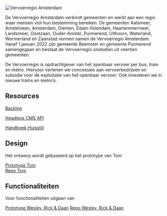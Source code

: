![Vervoerregio Amsterdam](https://user-images.githubusercontent.com/1061632/191292939-24d4ffc0-51da-44b2-9317-981b0a436e15.png)


De Vervoerregio Amsterdam verbindt gemeenten en werkt aan een regio waar mensen vlot hun bestemming bereiken. De gemeenten Aalsmeer, Amstelveen, Amsterdam, Diemen, Edam-Volendam, Haarlemmermeer, Landsmeer, Oostzaan, Ouder-Amstel, Purmerend, Uithoorn, Waterland, Wormerland en Zaanstad vormen samen de Vervoerregio Amsterdam. Vanaf 1 januari 2022 zijn gemeente Beemster en gemeente Purmerend samengegaan en bestaat de Vervoerregio sindsdien uit veertien gemeenten. 

De Vervoerregio is opdrachtgever van het openbaar vervoer per bus, tram en metro. Hiervoor verlenen we concessies aan vervoerbedrijven en subsidie voor de exploitatie van het openbaar vervoer. Ook investeren we in nieuwe trams en metro’s.

## Resources

[Backlog](https://github.com/orgs/fdnd-agency/projects/8)

<!--[Sprintplanning Miro Board](https://miro.com/app/board/uXjVPhXSEn0=/?share_link_id=694598263794)-->

[Headless CMS API](https://app.hygraph.com/87ee9d0aec0041dda6d11564cc26f08b/master)

[Handboek Huisstijl](https://github.com/fdnd-agency/vervoerregio-amsterdam/blob/main/Vervoerregio%20Handboek_Huisstijl%202021.pdf)  
 
## Design
Het ontwerp wordt gebaseerd op het prototype van Tom  

[Prototype Tom](https://dull-cyan-seagull-hose.cyclic.app/)  
[Repo Tom](https://github.com/tom-2810/the-web-is-for-everyone-interactive-functionality)

## Functionaliteiten
Voor functionaliteiten uitgaan van

[Prototype Wesley, Rick & Daan](https://vervoerregio-amsterdam-sprint11.adaptable.app/)
[Repo Wesley, Rick & Daan](https://github.com/WesleySchorel/connecting-people-realtime-web-app)


